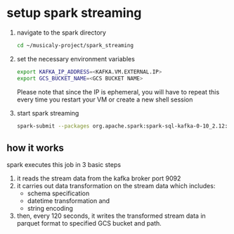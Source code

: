 # setup spark streaming

1. navigate to the spark directory
   
   ```bash
   cd ~/musicaly-project/spark_streaming
   ```

2. set the necessary environment variables
   ```bash
   export KAFKA_IP_ADDRESS=<KAFKA.VM.EXTERNAL.IP>
   export GCS_BUCKET_NAME=<GCS BUCKET NAME>
   ```
   Please note that since the IP is ephemeral, you will have to repeat this every time you restart your VM or create a new shell session

3. start spark streaming
   ```bash
   spark-submit --packages org.apache.spark:spark-sql-kafka-0-10_2.12:3.1.2 spark_stream.py
   ```

## how it works

spark executes this job in 3 basic steps

1. it reads the stream data from the kafka broker port 9092
2. it carries out data transformation on the stream data which includes:
   - schema specification
   - datetime transformation and
   - string encoding
3. then, every 120 seconds, it writes the transformed stream data in parquet format to specified GCS bucket and path.